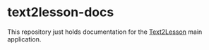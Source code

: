 # text2lesson-docs

This repository just holds documentation for the [Text2Lesson](https://henspace.github.io/text2lesson/) main application.
